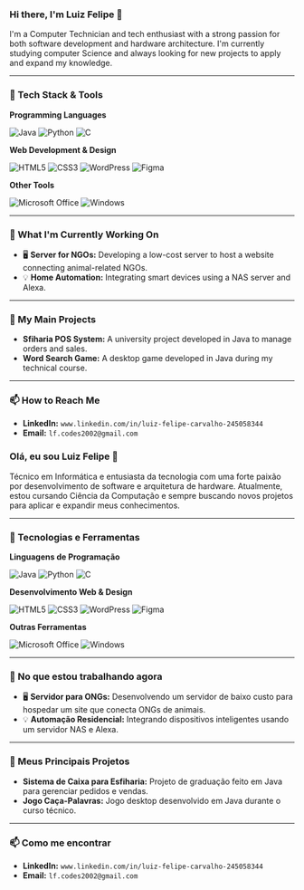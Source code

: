 ### Hi there, I'm Luiz Felipe 👋

<p>
  I'm a Computer Technician and tech enthusiast with a strong passion for both software development and hardware architecture. I'm currently studying computer Science and always looking for new projects to apply and expand my knowledge.
</p>

---

### 🚀 Tech Stack & Tools

**Programming Languages**
<p>
  <img src="https://img.shields.io/badge/Java-ED8B00?style=for-the-badge&logo=openjdk&logoColor=white" alt="Java" />
  <img src="https://img.shields.io/badge/Python-3776AB?style=for-the-badge&logo=python&logoColor=white" alt="Python" />
  <img src="https://img.shields.io/badge/C-00599C?style=for-the-badge&logo=c&logoColor=white" alt="C" />
</p>

**Web Development & Design**
<p>
  <img src="https://img.shields.io/badge/HTML5-E34F26?style=for-the-badge&logo=html5&logoColor=white" alt="HTML5" />
  <img src="https://img.shields.io/badge/CSS3-1572B6?style=for-the-badge&logo=css3&logoColor=white" alt="CSS3" />
  <img src="https://img.shields.io/badge/WordPress-21759B?style=for-the-badge&logo=wordpress&logoColor=white" alt="WordPress" />
  <img src="https://img.shields.io/badge/Figma-F24E1E?style=for-the-badge&logo=figma&logoColor=white" alt="Figma" />
</p>

**Other Tools**
<p>
  <img src="https://img.shields.io/badge/Microsoft%20Office-D83B01?style=for-the-badge&logo=microsoftoffice&logoColor=white" alt="Microsoft Office" />
  <img src="https://img.shields.io/badge/Windows-0078D6?style=for-the-badge&logo=windows&logoColor=white" alt="Windows" />
</p>

---

### 🌱 What I'm Currently Working On

- 🖥️ **Server for NGOs:** Developing a low-cost server to host a website connecting animal-related NGOs.
- 💡 **Home Automation:** Integrating smart devices using a NAS server and Alexa.

---

### 📂 My Main Projects

- **Sfiharia POS System:** A university project developed in Java to manage orders and sales.
- **Word Search Game:** A desktop game developed in Java during my technical course.

---

### 📫 How to Reach Me

- **LinkedIn:** `www.linkedin.com/in/luiz-felipe-carvalho-245058344`
- **Email:** `lf.codes2002@gmail.com`


### Olá, eu sou Luiz Felipe 👋

<p>
  Técnico em Informática e entusiasta da tecnologia com uma forte paixão por desenvolvimento de software e arquitetura de hardware. Atualmente, estou cursando Ciência da Computação e sempre buscando novos projetos para aplicar e expandir meus conhecimentos.
</p>

---

### 🚀 Tecnologias e Ferramentas

**Linguagens de Programação**
<p>
  <img src="https://img.shields.io/badge/Java-ED8B00?style=for-the-badge&logo=openjdk&logoColor=white" alt="Java" />
  <img src="https://img.shields.io/badge/Python-3776AB?style=for-the-badge&logo=python&logoColor=white" alt="Python" />
  <img src="https://img.shields.io/badge/C-00599C?style=for-the-badge&logo=c&logoColor=white" alt="C" />
</p>

**Desenvolvimento Web & Design**
<p>
  <img src="https://img.shields.io/badge/HTML5-E34F26?style=for-the-badge&logo=html5&logoColor=white" alt="HTML5" />
  <img src="https://img.shields.io/badge/CSS3-1572B6?style=for-the-badge&logo=css3&logoColor=white" alt="CSS3" />
  <img src="https://img.shields.io/badge/WordPress-21759B?style=for-the-badge&logo=wordpress&logoColor=white" alt="WordPress" />
  <img src="https://img.shields.io/badge/Figma-F24E1E?style=for-the-badge&logo=figma&logoColor=white" alt="Figma" />
</p>

**Outras Ferramentas**
<p>
  <img src="https://img.shields.io/badge/Microsoft%20Office-D83B01?style=for-the-badge&logo=microsoftoffice&logoColor=white" alt="Microsoft Office" />
  <img src="https://img.shields.io/badge/Windows-0078D6?style=for-the-badge&logo=windows&logoColor=white" alt="Windows" />
</p>

---

### 🌱 No que estou trabalhando agora

- 🖥️ **Servidor para ONGs:** Desenvolvendo um servidor de baixo custo para hospedar um site que conecta ONGs de animais.
- 💡 **Automação Residencial:** Integrando dispositivos inteligentes usando um servidor NAS e Alexa.

---

### 📂 Meus Principais Projetos

- **Sistema de Caixa para Esfiharia:** Projeto de graduação feito em Java para gerenciar pedidos e vendas.
- **Jogo Caça-Palavras:** Jogo desktop desenvolvido em Java durante o curso técnico.

---

### 📫 Como me encontrar

- **LinkedIn:** `www.linkedin.com/in/luiz-felipe-carvalho-245058344`
- **Email:** `lf.codes2002@gmail.com`
